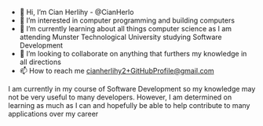 - 👋 Hi, I’m Cian Herlihy - @CianHerlo
- 👀 I’m interested in computer programming and building computers
- 🌱 I’m currently learning about all things computer science as I am attending Munster Technological University studying Software Development
- 💞️ I’m looking to collaborate on anything that furthers my knowledge in all directions
- 📫 How to reach me cianherlihy2+GitHubProfile@gmail.com

I am currently in my course of Software Development so my knowledge may not be very useful to many developers. However, I am determined on learning as much as I can and hopefully be able to help contribute to many applications over my career

<!---
CianHerlo/CianHerlo is a ✨ special ✨ repository because its `README.md` (this file) appears on your GitHub profile.
You can click the Preview link to take a look at your changes.
--->
